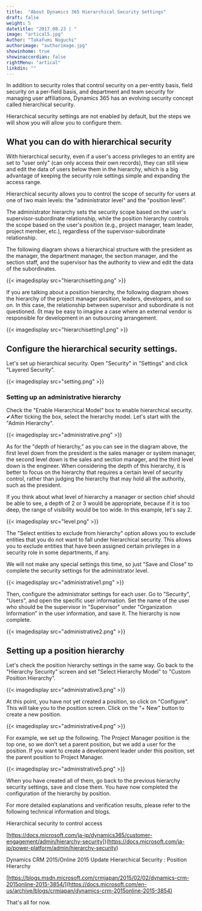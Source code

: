 ```yaml
---
title:  "About Dynamics 365 Hierarchical Security Settings"
draft: false
weight: 5
datetitle: "2017.08.23 | "
image: "artical5.jpg"
Author: "Takafumi Noguchi"
authorimage: "authorimage.jpg"
showinhome: true
showinaccordian: false
rightMenu: "artical"
linkdin: ""
---
```

<!-- Intro  -->
In addition to security roles that control security on a per-entity basis, field security on a per-field basis, and department and team security for managing user affiliations, Dynamics 365 has an evolving security concept called hierarchical security.

Hierarchical security settings are not enabled by default, but the steps we will show you will allow you to configure them.


## What you can do with hierarchical security
With hierarchical security, even if a user's access privileges to an entity are set to "user only" (can only access their own records), they can still view and edit the data of users below them in the hierarchy, which is a big advantage of keeping the security role settings simple and expanding the access range.

Hierarchical security allows you to control the scope of security for users at one of two main levels: the "administrator level" and the "position level".

The administrator hierarchy sets the security scope based on the user's supervisor-subordinate relationship, while the position hierarchy controls the scope based on the user's position (e.g., project manager, team leader, project member, etc.), regardless of the supervisor-subordinate relationship.

The following diagram shows a hierarchical structure with the president as the manager, the department manager, the section manager, and the section staff, and the supervisor has the authority to view and edit the data of the subordinates.
<!-- Image= hierarchisetting.png -->
{{< imagedisplay src="hierarchisetting.png" >}}


If you are talking about a position hierarchy, the following diagram shows the hierarchy of the project manager position, leaders, developers, and so on. In this case, the relationship between supervisor and subordinate is not questioned. (It may be easy to imagine a case where an external vendor is responsible for development in an outsourcing arrangement.
<!-- Image= hierarchisetting1.png -->
{{< imagedisplay src="hierarchisetting1.png" >}}


## Configure the hierarchical security settings.
Let's set up hierarchical security. Open "Security" in "Settings" and click "Layered Security".
<!-- Image= setting.png -->
{{< imagedisplay src="setting.png" >}}


### Setting up an administrative hierarchy
Check the "Enable Hierarchical Model" box to enable hierarchical security. ✔After ticking the box, select the hierarchy model. Let's start with the "Admin Hierarchy".
<!-- Image= administrative.png -->
{{< imagedisplay src="administrative.png" >}}


As for the "depth of hierarchy," as you can see in the diagram above, the first level down from the president is the sales manager or system manager, the second level down is the sales and section manager, and the third level down is the engineer. When considering the depth of this hierarchy, it is better to focus on the hierarchy that requires a certain level of security control, rather than judging the hierarchy that may hold all the authority, such as the president.

If you think about what level of hierarchy a manager or section chief should be able to see, a depth of 2 or 3 would be appropriate, because if it is too deep, the range of visibility would be too wide. In this example, let's say 2.

<!-- Image= level.png -->
{{< imagedisplay src="level.png" >}}


The "Select entities to exclude from hierarchy" option allows you to exclude entities that you do not want to fall under hierarchical security. This allows you to exclude entities that have been assigned certain privileges in a security role in some departments, if any.

We will not make any special settings this time, so just "Save and Close" to complete the security settings for the administrator level.
<!-- Image= administrative1.png -->
{{< imagedisplay src="administrative1.png" >}}



Then, configure the administrator settings for each user. Go to "Security", "Users", and open the specific user information. Set the name of the user who should be the supervisor in "Supervisor" under "Organization Information" in the user information, and save it. The hierarchy is now complete.
<!-- Image= administrative2.png -->
{{< imagedisplay src="administrative2.png" >}}


## Setting up a position hierarchy
Let's check the position hierarchy settings in the same way. Go back to the "Hierarchy Security" screen and set "Select Hierarchy Model" to "Custom Position Hierarchy".
<!-- Image= administrative3.png -->
{{< imagedisplay src="administrative3.png" >}}


At this point, you have not yet created a position, so click on "Configure". This will take you to the position screen. Click on the "+ New" button to create a new position.
<!-- Image= administrative4.png -->
{{< imagedisplay src="administrative4.png" >}}


For example, we set up the following. The Project Manager position is the top one, so we don't set a parent position, but we add a user for the position. If you want to create a development leader under this position, set the parent position to Project Manager.
<!-- Image= administrative5.png -->
{{< imagedisplay src="administrative5.png" >}}

When you have created all of them, go back to the previous hierarchy security settings, save and close them. You have now completed the configuration of the hierarchy by position.

For more detailed explanations and verification results, please refer to the following technical information and blogs.

Hierarchical security to control access

[https://docs.microsoft.com/ja-jp/dynamics365/customer-engagement/admin/hierarchy-security])(https://docs.microsoft.com/ja-jp/power-platform/admin/hierarchy-security)

Dynamics CRM 2015/Online 2015 Update Hierarchical Security : Position Hierarchy

[https://blogs.msdn.microsoft.com/crmjapan/2015/02/02/dynamics-crm-2015online-2015-3854/](https://docs.microsoft.com/en-us/archive/blogs/crmjapan/dynamics-crm-2015online-2015-3854)

That's all for now.     
&nbsp;